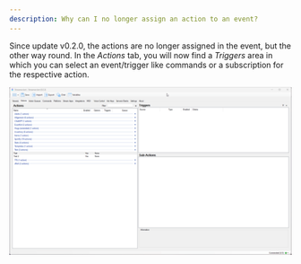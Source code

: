 ```yaml
---
description: Why can I no longer assign an action to an event?
---
```


Since update v0.2.0, the actions are no longer assigned in the event, but the other way round. In the *Actions* tab, you will now find a *Triggers* area in which you can select an event/trigger like commands or a subscription for the respective action.

![Add Trigger Animation](../assets/add-trigger.gif)
